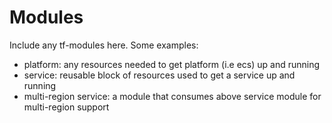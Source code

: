 # Modules

Include any tf-modules here. Some examples:

- platform: any resources needed to get platform (i.e ecs) up and running
- service: reusable block of resources used to get a service up and running
- multi-region service: a module that consumes above service module for multi-region support
